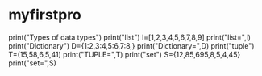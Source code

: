 # myfirstpro
print("Types of data types")
print("list")
l=[1,2,3,4,5,6,7,8,9]
print("list=",l)
print("Dictionary")
D={1:2,3:4,5:6,7:8,}
print("Dictionary=",D)
print("tuple")
T=(15,58,6,5,41)
print("TUPLE=",T)
print("set")
S={12,85,695,8,5,4,45}
print("set=",S)
